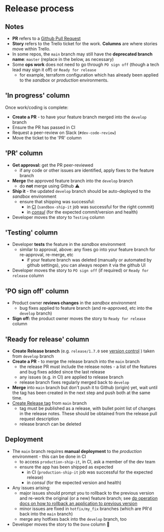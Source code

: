 # Release process

## Notes

* **PR** refers to a [Github Pull Request](../training/culture-and-process/PULL_REQUEST_GUIDANCE.md)
* **Story** refers to the Trello ticket for the work. **Columns** are where stories move within Trello.
* In some repos, the `main` branch may still have the **deprecated branch name**: `master` (replace in the below, as necessary)
* Some **ops work** does not need to go through `PO sign off` (though a tech lead may sign it off) or `Ready for release`
  * for example, terraform configuration which has already been applied to the *sandbox* or *production* environments.

## 'In progress' column

Once work/coding is complete:

* **Create a PR** - to have your feature branch merged into the `develop` branch
* Ensure the PR has passed in CI
* Request a peer-review on Slack (`#dev-code-review`)
* Move the ticket to the 'PR' column

## 'PR' column

* **Get approval:** get the PR peer-reviewed
  * if any code or other issues are identified, apply fixes to the feature branch
* **Merge** the approved feature branch into the `develop` branch
  * do **not** merge using Github :warning:
* **Ship it** - the updated `develop` branch should be auto-deployed to the *sandbox* environment
  * ensure that shipping was successful:
    * in [CI](https://concourse.dp-ci.aws.onsdigital.uk/) (`sandbox-ship-it` job was successful for the right commit)
    * in [_consul_](https://consul.dp.aws.onsdigital.uk/ui/eu/services) (for the expected commit/version and health)
* Developer moves the story to `Testing` column

## 'Testing' column
* Developer **tests** the feature in the *sandbox* environment
  * similar to approval, above: any fixes go into your feature branch for re-approval, re-merge, etc
    * if your feature branch was deleted (manually or automated by github settings), you can always reopen it via the github UI
* Developer moves the story to `PO sign off` (if required) or `Ready for release` column

## 'PO sign off' column

* Product owner **reviews changes** in the *sandbox* environment
  * bug fixes applied to feature branch (and re-approved, etc into the `develop` branch)
* **Sign off:** the product owner moves the story to `Ready for release` column

## 'Ready for release' column

* **Create Release branch** (e.g. `release/1.7.0` see [version control](VERSIONING.md) ) taken from `develop` branch
* **Create a PR** - to merge the release branch into the `main` branch
  * the release PR must include the release notes - a list of the features and bug fixes added since the last release
  * any issues (e.g. in CI) are applied to release branch
  * release branch fixes regularly merged back to `develop`
* **Merge** into `main` branch but don't push it to Github (origin) yet, wait until the tag has been created in the next step and push both at the same time.
* [Create Release tag](TAGS.md) from `main` branch
  * tag must be published as a release, with bullet point list of changes in the release notes. These should be obtained from the release pull request description
  * release branch can be deleted

## Deployment

* The `main` branch requires **manual deployment** to the *production* environment - this can be done in CI
  * to access `production-ship-it`, in CI, ask a member of the dev team
  * ensure the app has been shipped as expected
    * in CI (`production-ship-it` job was successful for the expected release)
    * in _consul_ (for the expected version and health)
* Any issues arising:
  * major issues should prompt you to rollback to the previous version and re-work the original (or a new) feature branch; see [dp operation docs on how to rollback an application to previous version](https://github.com/ONSdigital/dp-operations/blob/main/guides/rollback-app.md#rolling-back-an-application-to-a-previous-deployment)
  * minor issues are fixed in `hotfix/my_fix` branches (which are PR'd back into the `main` branch)
  * merge any hotfixes back into the `develop` branch, too
* Developer moves the story to the `Done` column :tada:

